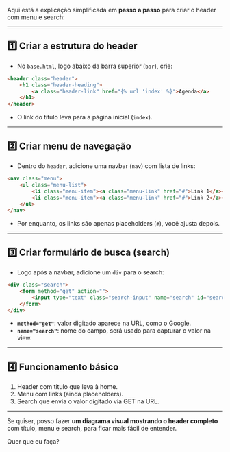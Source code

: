 Aqui está a explicação simplificada em **passo a passo** para criar o header com menu e search:

---

## 1️⃣ Criar a estrutura do header

* No `base.html`, logo abaixo da barra superior (`bar`), crie:

```html
<header class="header">
    <h1 class="header-heading">
        <a class="header-link" href="{% url 'index' %}">Agenda</a>
    </h1>
</header>
```

* O link do título leva para a página inicial (`index`).

---

## 2️⃣ Criar menu de navegação

* Dentro do `header`, adicione uma navbar (`nav`) com lista de links:

```html
<nav class="menu">
    <ul class="menu-list">
        <li class="menu-item"><a class="menu-link" href="#">Link 1</a></li>
        <li class="menu-item"><a class="menu-link" href="#">Link 2</a></li>
    </ul>
</nav>
```

* Por enquanto, os links são apenas placeholders (`#`), você ajusta depois.

---

## 3️⃣ Criar formulário de busca (search)

* Logo após a navbar, adicione um `div` para o search:

```html
<div class="search">
    <form method="get" action="">
        <input type="text" class="search-input" name="search" id="search" placeholder="Pesquisar...">
    </form>
</div>
```

* **`method="get"`**: valor digitado aparece na URL, como o Google.
* **`name="search"`**: nome do campo, será usado para capturar o valor na view.

---

## 4️⃣ Funcionamento básico

1. Header com título que leva à home.
2. Menu com links (ainda placeholders).
3. Search que envia o valor digitado via GET na URL.

---

Se quiser, posso fazer **um diagrama visual mostrando o header completo** com título, menu e search, para ficar mais fácil de entender.

Quer que eu faça?
